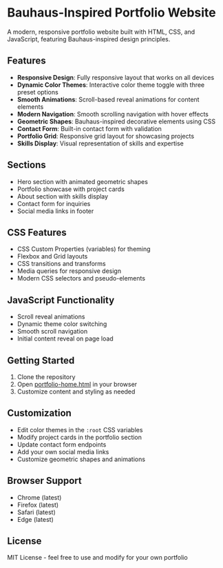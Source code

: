 # Bauhaus-Inspired Portfolio Website

A modern, responsive portfolio website built with HTML, CSS, and JavaScript, featuring Bauhaus-inspired design principles.

## Features

- **Responsive Design**: Fully responsive layout that works on all devices
- **Dynamic Color Themes**: Interactive color theme toggle with three preset options
- **Smooth Animations**: Scroll-based reveal animations for content elements
- **Modern Navigation**: Smooth scrolling navigation with hover effects
- **Geometric Shapes**: Bauhaus-inspired decorative elements using CSS
- **Contact Form**: Built-in contact form with validation
- **Portfolio Grid**: Responsive grid layout for showcasing projects
- **Skills Display**: Visual representation of skills and expertise

## Sections

- Hero section with animated geometric shapes
- Portfolio showcase with project cards
- About section with skills display
- Contact form for inquiries
- Social media links in footer

## CSS Features

- CSS Custom Properties (variables) for theming
- Flexbox and Grid layouts
- CSS transitions and transforms
- Media queries for responsive design
- Modern CSS selectors and pseudo-elements

## JavaScript Functionality

- Scroll reveal animations
- Dynamic theme color switching
- Smooth scroll navigation
- Initial content reveal on page load

## Getting Started

1. Clone the repository
2. Open [portfolio-home.html](portfolio-home.html) in your browser
3. Customize content and styling as needed

## Customization

- Edit color themes in the `:root` CSS variables
- Modify project cards in the portfolio section
- Update contact form endpoints
- Add your own social media links
- Customize geometric shapes and animations

## Browser Support

- Chrome (latest)
- Firefox (latest)
- Safari (latest)
- Edge (latest)

## License

MIT License - feel free to use and modify for your own portfolio